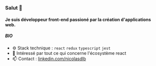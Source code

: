 ### Salut 👋

#### Je suis développeur front-end passioné par la création d'applications web.

##### BIO
 
 * ⚙️  Stack technique : `react` `redux` `typescript` `jest` 
 * 🌱  Intéressé par tout ce qui concerne l'écosystème react
 * 📫  Contact : [linkedin.com/nicolasdlb](https://www.linkedin.com/in/nicolasdlb)
 
 <!--J'aime travailler avec des technologies comme ```react``` en Jamstack (JavaScript, APIs + Markup) et Redux. -->
 
 

<!-- ### Bonjour et bienvenue 👋

📫 Comment me contacter : [LinkedIn](www.linkedin.com/in/nicolasdlb)

### 🦥 Qui suis-je ?

J'ai eu l'occasion de faire mes armes à l'université de Lille dans laquelle j'ai pu participer à la naissance d'un très beau projet autant d'un point de vue de l'élaboration que de sa construction.

### Mes compétences

#### Techniques
🔭 Les technos avec lesquelles je travaille:

 
React  
Redux  
Typescript  
NodeJS  
Jest/Enzyme  
Firebase
 -->
